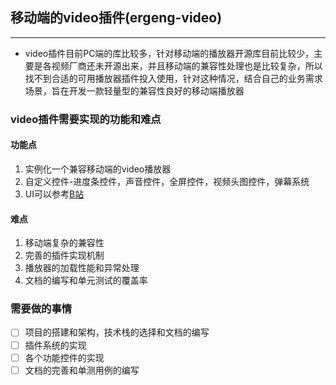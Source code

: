 ## 移动端的video插件(ergeng-video)
***
* video插件目前PC端的库比较多，针对移动端的播放器开源库目前比较少，主要是各视频厂商还未开源出来，并且移动端的兼容性处理也是比较复杂，所以找不到合适的可用播放器插件投入使用，针对这种情况，结合自己的业务需求场景，旨在开发一款轻量型的兼容性良好的移动端播放器

### video插件需要实现的功能和难点

#### 功能点
1. 实例化一个兼容移动端的video播放器
2. 自定义控件-进度条控件，声音控件，全屏控件，视频头图控件，弹幕系统
3. UI可以参考[B站](https://www.bilibili.com)

#### 难点
1. 移动端复杂的兼容性
2. 完善的插件实现机制
3. 播放器的加载性能和异常处理
4. 文档的编写和单元测试的覆盖率

### 需要做的事情
- [ ] 项目的搭建和架构，技术栈的选择和文档的编写
- [ ] 插件系统的实现
- [ ] 各个功能控件的实现
- [ ] 文档的完善和单测用例的编写

